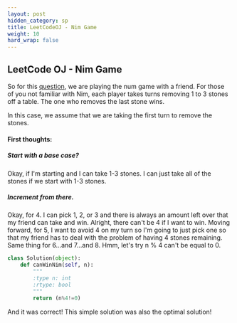 ```yaml
---
layout: post
hidden_category: sp
title: LeetCodeOJ - Nim Game
weight: 10
hard_wrap: false
---
```


## LeetCode OJ - Nim Game

So for this [question](https://leetcode.com/problems/nim-game/), we are playing the num game with a friend. For those of you not familiar with Nim, each player takes turns removing 1 to 3 stones off a table. The one who removes the last stone wins.


In this case, we assume that we are taking the first turn to remove the stones.

#### First thoughts:

##### Start with a base case?
Okay, if I'm starting and I can take 1-3 stones. I can just take all of the stones if we start with 1-3 stones.

##### Increment from there.
Okay, for 4. I can pick 1, 2, or 3 and there is always an amount left over that my friend can take and win.
Alright, there can't be 4 if I want to win.
Moving forward, for 5, I want to avoid 4 on my turn so I'm going to just pick one so that my friend has to deal with the problem of having 4 stones remaining.
Same thing for 6...and 7...and 8. Hmm, let's try n % 4 can't be equal to 0.

```python
class Solution(object):
    def canWinNim(self, n):
        """
        :type n: int
        :rtype: bool
        """
        return (n%4!=0)
```

And it was correct! This simple solution was also the optimal solution!
